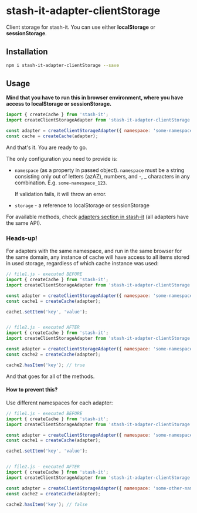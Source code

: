 # stash-it-adapter-clientStorage

Client storage for stash-it. You can use either **localStorage** or **sessionStorage**.

## Installation

```sh
npm i stash-it-adapter-clientStorage --save
```

## Usage

**Mind that you have to run this in browser environment, where you have access to localStorage or sessionStorage.**

```javascript
import { createCache } from 'stash-it';
import createClientStorageAdapter from 'stash-it-adapter-clientStorage';

const adapter = createClientStorageAdapter({ namespace: 'some-namespace', storage: window.localStorage });
const cache = createCache(adapter);
```

And that's it. You are ready to go.

The only configuration you need to provide is:
 - `namespace` (as a property in passed object).
   `namespace` must be a string consisting only out of letters (azAZ), numbers, and -, _ characters in any combination.
   E.g. `some-namespace_123`.

   If validation fails, it will throw an error.

 - `storage` - a reference to localStorage or sessionStorage

For available methods, check [adapters section in stash-it](https://smolak.github.io/stash-it/adapters.html) (all adapters have the same API).

### Heads-up!

For adapters with the same namespace, and run in the same browser for the same domain,
any instance of cache will have access to all items stored in used storage, regardless of which cache instance was used:

```javascript
// file1.js - executed BEFORE
import { createCache } from 'stash-it';
import createClientStorageAdapter from 'stash-it-adapter-clientStorage';

const adapter = createClientStorageAdapter({ namespace: 'some-namespace', storage: window.localStorage });
const cache1 = createCache(adapter);

cache1.setItem('key', 'value');


// file2.js - executed AFTER
import { createCache } from 'stash-it';
import createClientStorageAdapter from 'stash-it-adapter-clientStorage';

const adapter = createClientStorageAdapter({ namespace: 'some-namespace', storage: window.localStorage });
const cache2 = createCache(adapter);

cache2.hasItem('key'); // true
```

And that goes for all of the methods.

#### How to prevent this?

Use different namespaces for each adapter:

```javascript
// file1.js - executed BEFORE
import { createCache } from 'stash-it';
import createClientStorageAdapter from 'stash-it-adapter-clientStorage';

const adapter = createClientStorageAdapter({ namespace: 'some-namespace', storage: window.localStorage });
const cache1 = createCache(adapter);

cache1.setItem('key', 'value');


// file2.js - executed AFTER
import { createCache } from 'stash-it';
import createClientStorageAdapter from 'stash-it-adapter-clientStorage';

const adapter = createClientStorageAdapter({ namespace: 'some-other-namespace', storage: window.localStorage });
const cache2 = createCache(adapter);

cache2.hasItem('key'); // false
```
